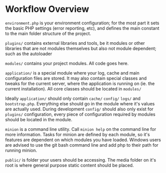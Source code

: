 Workflow Overview
=================

`environment.php` is your environment configuration; for the most part it sets
the basic PHP settings (error reporting, etc), and defines the main constant
to the main folder structure of the project.

`plugins/` contains external libraries and tools, be it modules or other 
libraries that are not modules themselves but also not module dependent; such as 
the autoloader

`modules/` contains your project modules. All code goes here.

`application/` is a special module where your log, cache and main configuration 
files are stored. It may also contain special classes and tweaks for the current
server, where the application is running on (ie. the current installation). All 
core classes should be located in `modules/`

Ideally `application/` should only contain `cache/` `config/` `logs/` and 
`bootstrap.php`. Everything else should go in the module where it's values are 
actually used. During development `config/` should also only exist for 
`plugins/` configuration, every piece of configuration required by modules 
should be located in the module.

`minion` is a command line utility. Call `minion help` on the command line for 
more information. Tasks for minion are defined by each module, so it's features
are dependent on which modules you have loaded. Windows users are advised to use
the git bash command line and add php to their path for running minion.

`public/` is folder your users should be accessing. The media folder on it's 
root is where general purpose static content should be placed.
